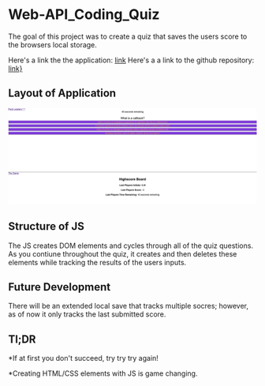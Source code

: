 # Web-API_Coding_Quiz

The goal of this project was to create a quiz that saves the users score to the browsers local storage. 

Here's a link the the application: [link](https://carpetonberry.github.io/Web-API_Coding_Quiz/)
Here's a a link to the github repository: [link}](https://github.com/CarpeTonberry/Web-API_Coding_Quiz)

## Layout of Application 

![alt text](./assets/images/application1.png)
![alt text](./assets/images/application2.png)


## Structure of JS

The JS creates DOM elements and cycles through all of the quiz questions. As you contiune throughout the quiz, it creates and then deletes these elements while tracking the results of the users inputs. 

## Future Development 

There will be an extended local save that tracks multiple socres; however, as of now it only tracks the last submitted score. 


## Tl;DR
*If at first you don't succeed, try try try again!  

*Creating HTML/CSS elements with JS is game changing. 
